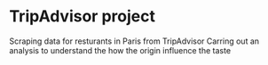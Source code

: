 # TripAdvisor project

Scraping data for resturants in Paris from TripAdvisor
Carring out an analysis to understand the how the origin influence the taste
